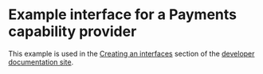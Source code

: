 # Example interface for a Payments capability provider

This example is used in the 
[Creating an interfaces](https://wasmcloud.dev/app-dev/create-provider/new-interface/) 
section of the [developer documentation site](https://wasmcloud.dev/).
